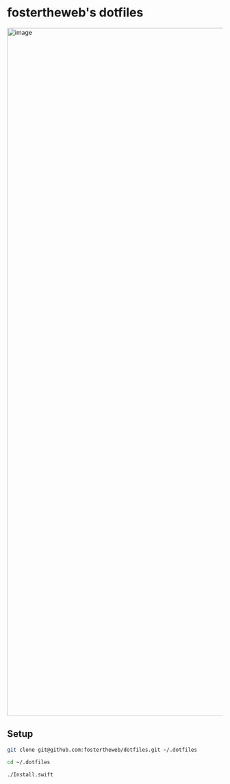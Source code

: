 # fostertheweb's dotfiles

<img width="1608" alt="image" src="https://github.com/user-attachments/assets/14a17268-23f1-4503-8948-1b4136b08460" />

## Setup

```bash
git clone git@github.com:fostertheweb/dotfiles.git ~/.dotfiles
```

```bash
cd ~/.dotfiles
```

```bash
./Install.swift
```

